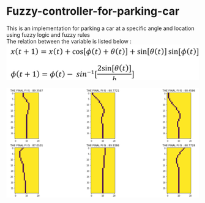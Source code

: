 # Fuzzy-controller-for-parking-car
This is an implementation for parking a car at a specific angle and location using fuzzy logic and fuzzy rules <br>
The relation between the variable is listed below : <br>
![Alt text](https://github.com/alizindari/Fuzzy-controller-for-parking-car/blob/main/equations.PNG?raw=true "Optional Title")
<br><br>
![Alt text](https://github.com/alizindari/Fuzzy-controller-for-parking-car/blob/main/im1.PNG?raw=true "Optional Title")
